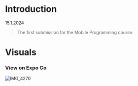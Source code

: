 # Introduction
15.1.2024
> The first submission for the Mobile Programming course.

# Visuals
### View on Expo Go
![IMG_4270](https://github.com/qian-27/React-Native-First-Submission/assets/83451817/60d2b1cd-a893-4f77-8d40-5cd1e9fcf86e)


